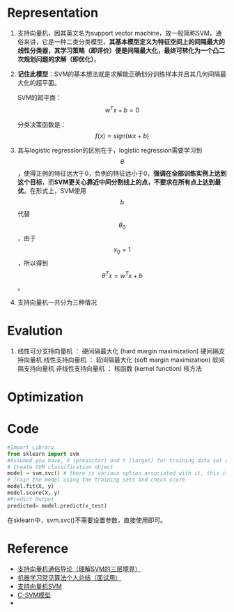 # Representation
1. 支持向量机，因其英文名为support vector machine，故一般简称SVM，通俗来讲，它是一种二类分类模型，**其基本模型定义为特征空间上的间隔最大的线性分类器，其学习策略（即评价）便是间隔最大化，最终可转化为一个凸二次规划问题的求解（即优化）**。

2. **记住此模型**：SVM的基本想法就是求解能正确划分训练样本并且其几何间隔最大化的超平面。
   
    SVM的超平面：$$w^Tx+b=0$$

    分类决策函数是：$$f(x)=sign(wx+b)$$

3. 其与logistic regression的区别在于，logistic regression需要学习到$$\theta$$，使得正例的特征远大于0，负例的特征远小于0，**强调在全部训练实例上达到这个目标**，而**SVM更关心靠近中间分割线上的点，不要求在所有点上达到最优**。在形式上，SVM使用$$b$$代替$$\theta_0$$，由于$$x_0=1$$，所以得到$$\theta^Tx=w^Tx+b$$。

4. 支持向量机一共分为三种情况

# Evalution

1. 线性可分支持向量机 ：
硬间隔最大化 (hard margin maximization)
硬间隔支持向量机
线性支持向量机 ：
软间隔最大化 (soft margin maximization)
软间隔支持向量机
非线性支持向量机 ：
核函数 (kernel function)
核方法

# Optimization

# Code
```python
#Import Library
from sklearn import svm
#Assumed you have, X (predictor) and Y (target) for training data set and x_test(predictor) of test_dataset
# Create SVM classification object 
model = svm.svc() # there is various option associated with it, this is simple for classification. You can refer the link(http://scikit-learn.org/stable/modules/svm.html), for more detail.
# Train the model using the training sets and check score
model.fit(X, y)
model.score(X, y)
#Predict Output
predicted= model.predict(x_test)
```
在sklearn中，svm.svc()不需要设置参数，直接使用即可。

# Reference
- [支持向量机通俗导论（理解SVM的三层境界）](http://blog.csdn.net/v_july_v/article/details/7624837)
- [机器学习常见算法个人总结（面试用）](http://kubicode.me/2015/08/16/Machine%20Learning/Algorithm-Summary-for-Interview/)
- [支持向量机SVM](https://clyyuanzi.gitbooks.io/julymlnotes/content/svm.html)
- [C-SVM模型](https://json0071.gitbooks.io/svm/content/c-svm.html)
- 